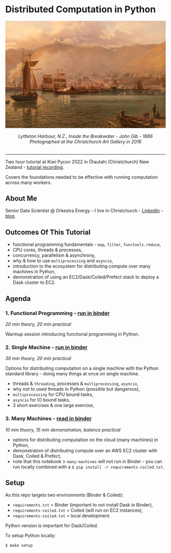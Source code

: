 # Distributed Computation in Python

![](./assets/lyttleton.jpg)

<div>
<center>
<i>Lyttleton Harbour, N.Z., Inside the Breakwater - John Gib - 1886</i>
<br />
<i>Photographed at the Christchurch Art Gallery in 2016</i>
</center>
<br />
</div>

---

Two hour tutorial at Kiwi Pycon 2022 in Ōtautahi (Christchurch) New Zealand - [tutorial recording](https://www.youtube.com/watch?v=x_NBHIi-Yf0).

Covers the foundations needed to be effective with running computation across many workers.


## About Me

Senior Data Scientist @ Orkestra Energy - I live in Christchurch - [LinkedIn](https://www.linkedin.com/in/adgefficiency/) - [blog](https://adgefficiency.com/).


## Outcomes Of This Tutorial

- functional programming fundamentals - `map`, `filter`, `functools.reduce`,
- CPU cores, threads & processes,
- concurrency, parallelism & asynchrony,
- why & how to use `multiprocessing` and `asyncio`,
- introduction to the ecosystem for distributing compute over many machines in Python,
- demonstration of using an EC2/Dask/Coiled/Prefect stack to deploy a Dask cluster to EC2.


## Agenda

### 1. Functional Programming - [run in binder](https://mybinder.org/v2/gh/ADGEfficiency/intro-to-distributed-computation-in-python/HEAD?labpath=notebooks%2F1-functional-programming.ipynb)

*20 min theory, 20 min practical*

Warmup session introducing functional programming in Python.


### 2. Single Machine - [run in binder](https://mybinder.org/v2/gh/ADGEfficiency/intro-to-distributed-computation-in-python/HEAD?labpath=notebooks%2F2-single-machine.ipynb)

*30 min theory, 20 min practical*

Options for distributing computation on a single machine with the Python standard library - doing many things at once on single machine.

- threads & `threading`, processes & `multiprocessing`, `asyncio`,
- why not to used threads in Python (possible but dangerous),
- `multiprocessing` for CPU bound tasks,
- `asyncio` for IO bound tasks,
- 3 short exercises & one large exercise,


### 3. Many Machines - [read in binder](https://mybinder.org/v2/gh/ADGEfficiency/intro-to-distributed-computation-in-python/HEAD?labpath=notebooks%2F3-many-machines.ipynb)

*10 min theory, 15 min demonstration, balance practical*

- options for distributing computation on the cloud (many machines) in Python, 
- demonstration of distributing compute over an AWS EC2 cluster with Dask, Coiled & Prefect,
- note that this notebook `3-many-machines` will not run in Binder - you can run locally combined with a `$ pip install -r requirements-coiled.txt`.


## Setup

As this repo targets two environments (Binder & Coiled):

- `requirements.txt` = Binder (important to not install Dask in Binder),
- `requirements-coiled.txt` = Coiled (will run on EC2 instances),
- `requirements-coiled.txt` = local development.

Python version is important for Dask/Coiled.

To setup Python locally:

```shell
$ make setup
```

